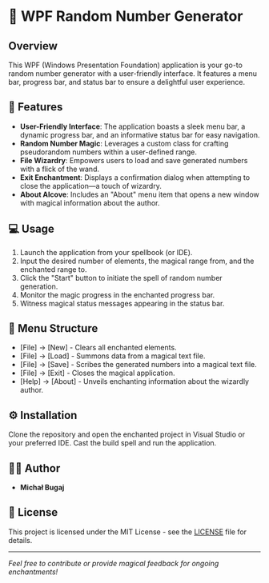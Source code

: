 # 🎲 WPF Random Number Generator

## Overview

This WPF (Windows Presentation Foundation) application is your go-to random number generator with a user-friendly interface. It features a menu bar, progress bar, and status bar to ensure a delightful user experience.

## 🌟 Features

- **User-Friendly Interface**: The application boasts a sleek menu bar, a dynamic progress bar, and an informative status bar for easy navigation.
- **Random Number Magic**: Leverages a custom class for crafting pseudorandom numbers within a user-defined range.
- **File Wizardry**: Empowers users to load and save generated numbers with a flick of the wand.
- **Exit Enchantment**: Displays a confirmation dialog when attempting to close the application—a touch of wizardry.
- **About Alcove**: Includes an "About" menu item that opens a new window with magical information about the author.

## 💻 Usage

1. Launch the application from your spellbook (or IDE).
2. Input the desired number of elements, the magical range from, and the enchanted range to.
3. Click the "Start" button to initiate the spell of random number generation.
4. Monitor the magic progress in the enchanted progress bar.
5. Witness magical status messages appearing in the status bar.

## 📜 Menu Structure

- [File] -> [New] - Clears all enchanted elements.
- [File] -> [Load] - Summons data from a magical text file.
- [File] -> [Save] - Scribes the generated numbers into a magical text file.
- [File] -> [Exit] - Closes the magical application.
- [Help] -> [About] - Unveils enchanting information about the wizardly author.

## ⚙️ Installation

Clone the repository and open the enchanted project in Visual Studio or your preferred IDE. Cast the build spell and run the application.

## 🧙‍♂️ Author

- **Michał Bugaj**

## 📜 License

This project is licensed under the MIT License - see the [LICENSE](LICENSE) file for details.

---

*Feel free to contribute or provide magical feedback for ongoing enchantments!*

